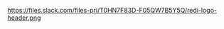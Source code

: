 https://files.slack.com/files-pri/T0HN7F83D-F05QW7B5Y5Q/redi-logo-header.png

<imd src="https://images.squarespace-cdn.com/content/v1/613f1e4d6b0212660acd9923/b4bd6af5-31a4-4079-a2cb-7632b5f24f58/Horizontal_nobackground.png?format=1500w">
